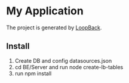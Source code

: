 # My Application

The project is generated by [LoopBack](http://loopback.io).

## Install
1. Create DB and config datasources.json 
2. cd BE/Server and run node create-lb-tables
3. run npm install